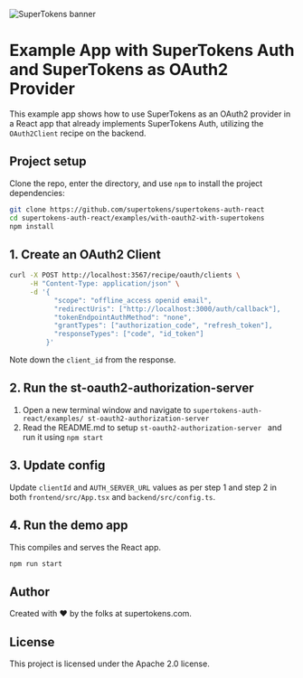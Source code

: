 ![SuperTokens banner](https://raw.githubusercontent.com/supertokens/supertokens-logo/master/images/Artboard%20%E2%80%93%2027%402x.png)

# Example App with SuperTokens Auth and SuperTokens as OAuth2 Provider

This example app shows how to use SuperTokens as an OAuth2 provider in a React app that already implements SuperTokens Auth, utilizing the `OAuth2Client` recipe on the backend.

## Project setup

Clone the repo, enter the directory, and use `npm` to install the project dependencies:

```bash
git clone https://github.com/supertokens/supertokens-auth-react
cd supertokens-auth-react/examples/with-oauth2-with-supertokens
npm install
```

## 1. Create an OAuth2 Client

```bash
curl -X POST http://localhost:3567/recipe/oauth/clients \
     -H "Content-Type: application/json" \
     -d '{
           "scope": "offline_access openid email",
           "redirectUris": ["http://localhost:3000/auth/callback"],
           "tokenEndpointAuthMethod": "none",
           "grantTypes": ["authorization_code", "refresh_token"],
           "responseTypes": ["code", "id_token"]
         }'
```

Note down the `client_id` from the response.

## 2. Run the st-oauth2-authorization-server

1. Open a new terminal window and navigate to `supertokens-auth-react/examples/
st-oauth2-authorization-server`
2. Read the README.md to setup `st-oauth2-authorization-server ` and run it using `npm start`

## 3. Update config

Update `clientId` and `AUTH_SERVER_URL` values as per step 1 and step 2 in both `frontend/src/App.tsx` and `backend/src/config.ts`.

## 4. Run the demo app

This compiles and serves the React app.

```bash
npm run start
```

## Author

Created with :heart: by the folks at supertokens.com.

## License

This project is licensed under the Apache 2.0 license.
